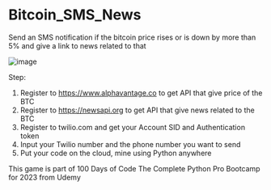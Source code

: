 # Bitcoin_SMS_News
Send an SMS notification if the bitcoin price rises or is down by more than 5% and give a link to news related to that

![image](https://github.com/ikhsanmasu/Bitcoin_SMS_News/assets/76894210/a8b00b9c-4e31-4cbf-93f8-0c61e7fe10fa)

Step:

1. Register to https://www.alphavantage.co to get API that give price of the BTC
2. Register to https://newsapi.org to get API that give news related to the BTC
3. Register to twilio.com and get your Account SID and Authentication token
4. Input your Twilio number and the phone number you want to send
5. Put your code on the cloud, mine using Python anywhere

This game is part of 100 Days of Code The Complete Python Pro Bootcamp for 2023 from Udemy
